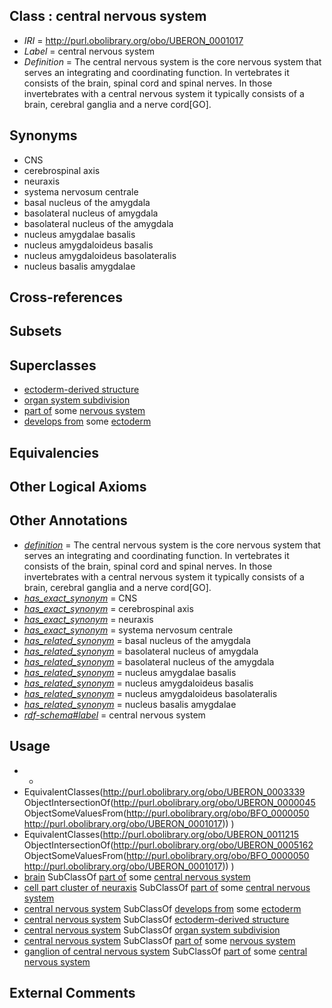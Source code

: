 
## Class : central nervous system

 * *IRI* = http://purl.obolibrary.org/obo/UBERON_0001017
 * *Label* = central nervous system
 * *Definition* = The central nervous system is the core nervous system that serves an integrating and coordinating function. In vertebrates it consists of the brain, spinal cord and spinal nerves. In those invertebrates with a central nervous system it typically consists of a brain, cerebral ganglia and a nerve cord[GO].

## Synonyms

 * CNS
 * cerebrospinal axis
 * neuraxis
 * systema nervosum centrale
 * basal nucleus of the amygdala
 * basolateral nucleus of amygdala
 * basolateral nucleus of the amygdala
 * nucleus amygdalae basalis
 * nucleus amygdaloideus basalis
 * nucleus amygdaloideus basolateralis
 * nucleus basalis amygdalae

## Cross-references


## Subsets


## Superclasses

 * [ectoderm-derived structure](../../UBERON/21/UBERON_0004121.md)
 * [organ system subdivision](../../UBERON/16/UBERON_0011216.md)
 * [part of](../../BFO/50/BFO_0000050.md) some [nervous system](../../UBERON/16/UBERON_0001016.md)
 * [develops from](../../RO/02/RO_0002202.md) some [ectoderm](../../UBERON/24/UBERON_0000924.md)

## Equivalencies


## Other Logical Axioms


## Other Annotations

 * *[definition](../../IAO/15/IAO_0000115.md)* = The central nervous system is the core nervous system that serves an integrating and coordinating function. In vertebrates it consists of the brain, spinal cord and spinal nerves. In those invertebrates with a central nervous system it typically consists of a brain, cerebral ganglia and a nerve cord[GO].
 * *[has_exact_synonym](../../ym/oboInOwl#hasExactSynonym.md)* = CNS
 * *[has_exact_synonym](../../ym/oboInOwl#hasExactSynonym.md)* = cerebrospinal axis
 * *[has_exact_synonym](../../ym/oboInOwl#hasExactSynonym.md)* = neuraxis
 * *[has_exact_synonym](../../ym/oboInOwl#hasExactSynonym.md)* = systema nervosum centrale
 * *[has_related_synonym](../../ym/oboInOwl#hasRelatedSynonym.md)* = basal nucleus of the amygdala
 * *[has_related_synonym](../../ym/oboInOwl#hasRelatedSynonym.md)* = basolateral nucleus of amygdala
 * *[has_related_synonym](../../ym/oboInOwl#hasRelatedSynonym.md)* = basolateral nucleus of the amygdala
 * *[has_related_synonym](../../ym/oboInOwl#hasRelatedSynonym.md)* = nucleus amygdalae basalis
 * *[has_related_synonym](../../ym/oboInOwl#hasRelatedSynonym.md)* = nucleus amygdaloideus basalis
 * *[has_related_synonym](../../ym/oboInOwl#hasRelatedSynonym.md)* = nucleus amygdaloideus basolateralis
 * *[has_related_synonym](../../ym/oboInOwl#hasRelatedSynonym.md)* = nucleus basalis amygdalae
 * *[rdf-schema#label](../../el/rdf-schema#label.md)* = central nervous system

## Usage

 * -
 * EquivalentClasses(<http://purl.obolibrary.org/obo/UBERON_0003339> ObjectIntersectionOf(<http://purl.obolibrary.org/obo/UBERON_0000045> ObjectSomeValuesFrom(<http://purl.obolibrary.org/obo/BFO_0000050> <http://purl.obolibrary.org/obo/UBERON_0001017>)) )
 * EquivalentClasses(<http://purl.obolibrary.org/obo/UBERON_0011215> ObjectIntersectionOf(<http://purl.obolibrary.org/obo/UBERON_0005162> ObjectSomeValuesFrom(<http://purl.obolibrary.org/obo/BFO_0000050> <http://purl.obolibrary.org/obo/UBERON_0001017>)) )
 * [brain](../../UBERON/55/UBERON_0000955.md) SubClassOf [part of](../../BFO/50/BFO_0000050.md) some [central nervous system](../../UBERON/17/UBERON_0001017.md)
 * [cell part cluster of neuraxis](../../UBERON/15/UBERON_0011215.md) SubClassOf [part of](../../BFO/50/BFO_0000050.md) some [central nervous system](../../UBERON/17/UBERON_0001017.md)
 * [central nervous system](../../UBERON/17/UBERON_0001017.md) SubClassOf [develops from](../../RO/02/RO_0002202.md) some [ectoderm](../../UBERON/24/UBERON_0000924.md)
 * [central nervous system](../../UBERON/17/UBERON_0001017.md) SubClassOf [ectoderm-derived structure](../../UBERON/21/UBERON_0004121.md)
 * [central nervous system](../../UBERON/17/UBERON_0001017.md) SubClassOf [organ system subdivision](../../UBERON/16/UBERON_0011216.md)
 * [central nervous system](../../UBERON/17/UBERON_0001017.md) SubClassOf [part of](../../BFO/50/BFO_0000050.md) some [nervous system](../../UBERON/16/UBERON_0001016.md)
 * [ganglion of central nervous system](../../UBERON/39/UBERON_0003339.md) SubClassOf [part of](../../BFO/50/BFO_0000050.md) some [central nervous system](../../UBERON/17/UBERON_0001017.md)

## External Comments

